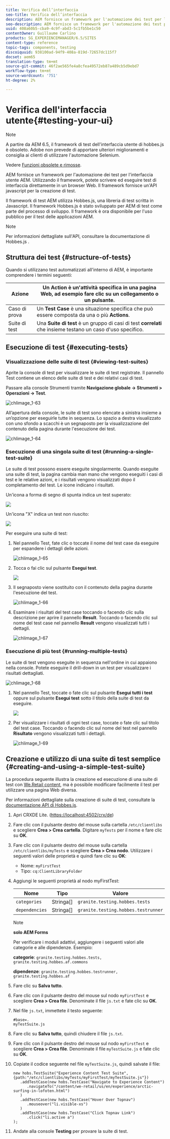 ```yaml
---
title: Verifica dell’interfaccia
seo-title: Verifica dell’interfaccia
description: AEM fornisce un framework per l'automazione dei test per l'interfaccia utente AEM
seo-description: AEM fornisce un framework per l'automazione dei test per l'interfaccia utente AEM
uuid: 408a60b5-cba9-4c9f-abd3-5c1fb5be1c50
contentOwner: Guillaume Carlino
products: SG_EXPERIENCEMANAGER/6.5/SITES
content-type: reference
topic-tags: components, testing
discoiquuid: 938100ad-94f9-408a-819d-72657dc115f7
docset: aem65
translation-type: tm+mt
source-git-commit: 46f2ae565fe4a8cfea49572eb87a489cb5d9ebd7
workflow-type: tm+mt
source-wordcount: '751'
ht-degree: 2%

---
```



# Verifica dell&#39;interfaccia utente{#testing-your-ui}

>[!NOTE]
>
>A partire da AEM 6.5, il framework di test dell&#39;interfaccia utente di hobbes.js è obsoleto.  Adobe non prevede di apportare ulteriori miglioramenti e consiglia ai clienti di utilizzare l&#39;automazione Selenium.
>
>Vedere [Funzioni obsolete e rimosse](/help/release-notes/deprecated-removed-features.md).

AEM fornisce un framework per l&#39;automazione dei test per l&#39;interfaccia utente AEM. Utilizzando il framework, potete scrivere ed eseguire test di interfaccia direttamente in un browser Web. Il framework fornisce un&#39;API javascript per la creazione di test.

Il framework di test AEM utilizza Hobbes.js, una libreria di test scritta in Javascript. Il framework Hobbes.js è stato sviluppato per AEM di test come parte del processo di sviluppo. Il framework è ora disponibile per l&#39;uso pubblico per il test delle applicazioni AEM.

>[!NOTE]
>
>Per informazioni dettagliate sull&#39;API, consultare la documentazione di Hobbes.js [](https://helpx.adobe.com/experience-manager/6-5/sites/developing/using/reference-materials/test-api/index.html).

## Struttura dei test {#structure-of-tests}

Quando si utilizzano test automatizzati all&#39;interno di AEM, è importante comprendere i termini seguenti:

| Azione | Un **Action** è un&#39;attività specifica in una pagina Web, ad esempio fare clic su un collegamento o un pulsante. |
|---|---|
| Caso di prova | Un **Test Case** è una situazione specifica che può essere composta da una o più **Actions**. |
| Suite di test | Una **Suite di test** è un gruppo di casi di test **correlati** che insieme testano un caso d&#39;uso specifico. |

## Esecuzione di test {#executing-tests}

### Visualizzazione delle suite di test {#viewing-test-suites}

Aprite la console di test per visualizzare le suite di test registrate. Il pannello Test contiene un elenco delle suite di test e dei relativi casi di test.

Passare alla console Strumenti tramite **Navigazione globale -> Strumenti > Operazioni -> Test**.

![chlimage_1-63](assets/chlimage_1-63.png)

All’apertura della console, le suite di test sono elencate a sinistra insieme a un’opzione per eseguirle tutte in sequenza. Lo spazio a destra visualizzato con uno sfondo a scacchi è un segnaposto per la visualizzazione del contenuto della pagina durante l&#39;esecuzione dei test.

![chlimage_1-64](assets/chlimage_1-64.png)

### Esecuzione di una singola suite di test {#running-a-single-test-suite}

Le suite di test possono essere eseguite singolarmente. Quando eseguite una suite di test, la pagina cambia man mano che vengono eseguiti i casi di test e le relative azioni, e i risultati vengono visualizzati dopo il completamento del test. Le icone indicano i risultati.

Un&#39;icona a forma di segno di spunta indica un test superato:

![](do-not-localize/chlimage_1-2.png)

Un&#39;icona &quot;X&quot; indica un test non riuscito:

![](do-not-localize/chlimage_1-3.png)

Per eseguire una suite di test:

1. Nel pannello Test, fate clic o toccate il nome del test case da eseguire per espandere i dettagli delle azioni.

   ![chlimage_1-65](assets/chlimage_1-65.png)

1. Tocca o fai clic sul pulsante **Esegui test**.

   ![](do-not-localize/chlimage_1-4.png)

1. Il segnaposto viene sostituito con il contenuto della pagina durante l&#39;esecuzione del test.

   ![chlimage_1-66](assets/chlimage_1-66.png)

1. Esaminare i risultati del test case toccando o facendo clic sulla descrizione per aprire il pannello **Result**. Toccando o facendo clic sul nome del test case nel pannello **Result** vengono visualizzati tutti i dettagli.

   ![chlimage_1-67](assets/chlimage_1-67.png)

### Esecuzione di più test {#running-multiple-tests}

Le suite di test vengono eseguite in sequenza nell&#39;ordine in cui appaiono nella console. Potete eseguire il drill-down in un test per visualizzare i risultati dettagliati.

![chlimage_1-68](assets/chlimage_1-68.png)

1. Nel pannello Test, toccate o fate clic sul pulsante **Esegui tutti i test** oppure sul pulsante **Esegui test** sotto il titolo della suite di test da eseguire.

   ![](do-not-localize/chlimage_1-5.png)

1. Per visualizzare i risultati di ogni test case, toccate o fate clic sul titolo del test case. Toccando o facendo clic sul nome del test nel pannello **Risultato** vengono visualizzati tutti i dettagli.

   ![chlimage_1-69](assets/chlimage_1-69.png)

## Creazione e utilizzo di una suite di test semplice {#creating-and-using-a-simple-test-suite}

La procedura seguente illustra la creazione ed esecuzione di una suite di test con [We.Retail content](/help/sites-developing/we-retail.md), ma è possibile modificare facilmente il test per utilizzare una pagina Web diversa.

Per informazioni dettagliate sulla creazione di suite di test, consultate la [documentazione API di Hobbes.js](https://helpx.adobe.com/experience-manager/6-5/sites/developing/using/reference-materials/test-api/index.html).

1. Apri CRXDE Lite. ([https://localhost:4502/crx/de](https://localhost:4502/crx/de))
1. Fare clic con il pulsante destro del mouse sulla cartella `/etc/clientlibs` e scegliere **Crea > Crea cartella**. Digitare `myTests` per il nome e fare clic su **OK**.
1. Fare clic con il pulsante destro del mouse sulla cartella `/etc/clientlibs/myTests` e scegliere **Crea > Crea nodo**. Utilizzare i seguenti valori delle proprietà e quindi fare clic su **OK**:

   * Nome: `myFirstTest`
   * Tipo: `cq:ClientLibraryFolder`

1. Aggiungi le seguenti proprietà al nodo myFirstTest:

   | Nome | Tipo | Valore |
   |---|---|---|
   | `categories` | Stringa[] | `granite.testing.hobbes.tests` |
   | `dependencies` | Stringa[] | `granite.testing.hobbes.testrunner` |

   >[!NOTE]
   >
   >**solo AEM Forms**
   >
   >
   >Per verificare i moduli adattivi, aggiungere i seguenti valori alle categorie e alle dipendenze. Esempio:
   >
   >
   >**categorie**:  `granite.testing.hobbes.tests, granite.testing.hobbes.af.commons`
   >
   >
   >**dipendenze**:  `granite.testing.hobbes.testrunner, granite.testing.hobbes.af`

1. Fare clic su **Salva tutto**.
1. Fare clic con il pulsante destro del mouse sul nodo `myFirstTest` e scegliere **Crea > Crea file**. Denominate il file `js.txt` e fate clic su **OK**.
1. Nel file `js.txt`, immettete il testo seguente:

   ```
   #base=.
   myTestSuite.js
   ```

1. Fare clic su **Salva tutto**, quindi chiudere il file `js.txt`.
1. Fare clic con il pulsante destro del mouse sul nodo `myFirstTest` e scegliere **Crea > Crea file**. Denominate il file `myTestSuite.js` e fate clic su **OK**.
1. Copiate il codice seguente nel file `myTestSuite.js`, quindi salvate il file:

   ```
   new hobs.TestSuite("Experience Content Test Suite", {path:"/etc/clientlibs/myTests/myFirstTest/myTestSuite.js"})
      .addTestCase(new hobs.TestCase("Navigate to Experience Content")
         .navigateTo("/content/we-retail/us/en/experience/arctic-surfing-in-lofoten.html")
      )
      .addTestCase(new hobs.TestCase("Hover Over Topnav")
         .mouseover("li.visible-xs")
      )
      .addTestCase(new hobs.TestCase("Click Topnav Link")
         .click("li.active a")
   );
   ```

1. Andate alla console **Testing** per provare la suite di test.
